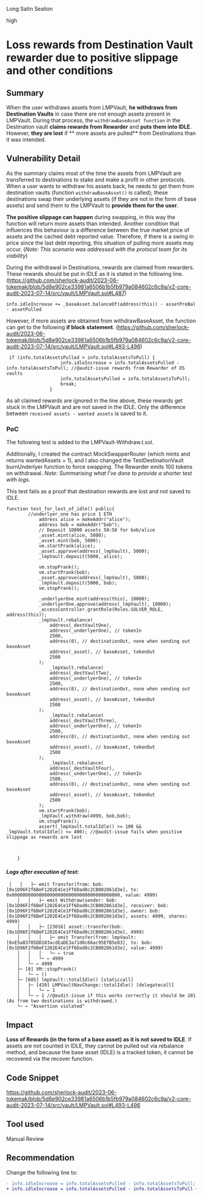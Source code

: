 Long Satin Sealion

high

# Loss rewards from Destination Vault rewarder due to positive slippage and other conditions
## Summary
When the user withdraws assets from LMPVault, **he withdraws from Destination Vaults** in case there are not enough assets present in LMPVault. During that process, the `withdrawBaseAsset function` in the Destination vault **claims rewards from Rewarder** and **puts them into IDLE**. However, **they are lost** if ** more assets are pulled** from Destinations than it was intended.

## Vulnerability Detail
As the summary claims most of the time the assets from LMPVault are transferred to destinations to stake and make a profit in other protocols. When a user wants to withdraw his assets back, he needs to get them from destination vaults (function `withdrawBaseAsset()` is called); these destinations swap their underlying assets (if they are not in the form of base assets) and send them to the LMPVault to **provide them for the user**. 

**The positive slippage can happen** during swapping, in this way the function will return more assets than intended. Another condition that influences this behaviour is a difference between the true market price of assets and the cached debt reported value. Therefore, if there is a swing in price since the last debt reporting, this situation of pulling more assets may occur. (_Note: This scenario was addressed with the protocol team for its viability_)

During the withdrawal in Destinations, rewards are claimed from rewarders. These rewards should be put in IDLE as it is stated in the following line.
(https://github.com/sherlock-audit/2023-06-tokemak/blob/5d8e902ce33981a6506b1b5fb979a084602c6c9a/v2-core-audit-2023-07-14/src/vault/LMPVault.sol#L487)
```Solidity
info.idleIncrease += _baseAsset.balanceOf(address(this)) - assetPreBal - assetPulled
```
However, if more assets are obtained from withdrawBaseAsset, the function can get to the following **if block statement**.
(https://github.com/sherlock-audit/2023-06-tokemak/blob/5d8e902ce33981a6506b1b5fb979a084602c6c9a/v2-core-audit-2023-07-14/src/vault/LMPVault.sol#L493-L496)
```Solidity
 if (info.totalAssetsPulled > info.totalAssetsToPull) {
                    info.idleIncrease = info.totalAssetsPulled - info.totalAssetsToPull; //@audit-issue rewards from Rewarder of DS vaults
                    info.totalAssetsPulled = info.totalAssetsToPull;
                    break;
                }

```
As all claimed rewards are ignored in the line above, these rewards get stuck in the LMPVault and are not saved in the IDLE. Only the difference between `received assets - wanted assets` is saved to it.

### PoC
The following test is added to the LMPVault-Withdraw.t.sol.

Additionally, I created the contract MockSwapperRouter (which mints and returns wantedAssets + 1), and I also changed the TestDestinationVault burnUnderlyer function to force swapping. The Rewarder emits 100 tokens on withdrawal. *Note: Summarising what I've done to provide a shorter test with logs.* 


This test fails as a proof that destination rewards are lost and not saved to IDLE.
```Solidity
function test_for_lost_of_idle() public{
        //underlyer_one has price 1 ETH
            address alice = makeAddr("alice");
            address bob = makeAddr("bob");
            // Deposit 10000 assets 50:50 for bob/alice
            _asset.mint(alice, 5000);
            _asset.mint(bob, 5000);
            vm.startPrank(alice);
            _asset.approve(address(_lmpVault), 5000);
            _lmpVault.deposit(5000, alice);

            vm.stopPrank();
            vm.startPrank(bob);
            _asset.approve(address(_lmpVault), 5000);
            _lmpVault.deposit(5000, bob);
            vm.stopPrank();

            _underlyerOne.mint(address(this), 10000);
            _underlyerOne.approve(address(_lmpVault), 10000);
            _accessController.grantRole(Roles.SOLVER_ROLE, address(this));
            _lmpVault.rebalance(
                address(_destVaultOne),
                address(_underlyerOne), // tokenIn
                2500,
                address(0), // destinationOut, none when sending out baseAsset
                address(_asset), // baseAsset, tokenOut
                2500
            );
                _lmpVault.rebalance(
                address(_destVaultTwo),
                address(_underlyerOne), // tokenIn
                2500,
                address(0), // destinationOut, none when sending out baseAsset
                address(_asset), // baseAsset, tokenOut
                2500
            );
                _lmpVault.rebalance(
                address(_destVaultThree),
                address(_underlyerOne), // tokenIn
                2500,
                address(0), // destinationOut, none when sending out baseAsset
                address(_asset), // baseAsset, tokenOut
                2500
            );
                _lmpVault.rebalance(
                address(_destVaultFour),
                address(_underlyerOne), // tokenIn
                2500,
                address(0), // destinationOut, none when sending out baseAsset
                address(_asset), // baseAsset, tokenOut
                2500
            );
            vm.startPrank(bob);
            _lmpVault.withdraw(4999, bob,bob);
            vm.stopPrank();
            assert(_lmpVault.totalIdle() >= 100 && _lmpVault.totalIdle() <= 400); //@audit-issue fails when positive slippage as rewards are lost 



    }
```
#### *Logs after execution of test:*
```Solidity
 │   │   ├─ emit Transfer(from: bob: [0x1D96F2f6BeF1202E4Ce1Ff6Dad0c2CB002861d3e], to: 0x0000000000000000000000000000000000000000, value: 4999)
    │   │   ├─ emit Withdraw(sender: bob: [0x1D96F2f6BeF1202E4Ce1Ff6Dad0c2CB002861d3e], receiver: bob: [0x1D96F2f6BeF1202E4Ce1Ff6Dad0c2CB002861d3e], owner: bob: [0x1D96F2f6BeF1202E4Ce1Ff6Dad0c2CB002861d3e], assets: 4999, shares: 4999)
    │   │   ├─ [23016] asset::transfer(bob: [0x1D96F2f6BeF1202E4Ce1Ff6Dad0c2CB002861d3e], 4999)
    │   │   │   ├─ emit Transfer(from: lmpVault: [0xE5a83705DD103acdEaDE3a71d0c66ac95EfB5e83], to: bob: [0x1D96F2f6BeF1202E4Ce1Ff6Dad0c2CB002861d3e], value: 4999)
    │   │   │   └─ ← true
    │   │   └─ ← 4999
    │   └─ ← 4999
    ├─ [0] VM::stopPrank()
    │   └─ ← ()
    ├─ [605] lmpVault::totalIdle() [staticcall]
    │   ├─ [439] LMPVaultNavChange::totalIdle() [delegatecall]
    │   │   └─ ← 1
    │   └─ ← 1 //@audit-issue if this works correctly it should be 201 (As from two destinations is withdrawed.)
    └─ ← "Assertion violated"
```

## Impact
**Loss of Rewards (in the form of a base asset) as it is not saved to IDLE**. If assets are not counted in IDLE, they cannot be pulled out via rebalance method, and because the base asset (IDLE) is a tracked token, it cannot be recovered via the recover function. 

## Code Snippet
https://github.com/sherlock-audit/2023-06-tokemak/blob/5d8e902ce33981a6506b1b5fb979a084602c6c9a/v2-core-audit-2023-07-14/src/vault/LMPVault.sol#L493-L496
## Tool used

Manual Review

## Recommendation
Change the following line to:
```diff
- info.idleIncrease = info.totalAssetsPulled - info.totalAssetsToPull;
+ info.idleIncrease = info.totalAssetsPulled - info.totalAssetsToPull + info.idleIncrease; 
```